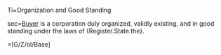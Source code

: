 Ti=Organization and Good Standing

sec=<a href="#SPA.Def.Buyer.Def" class="definedterm">Buyer</a> is a corporation duly organized, validly existing, and in good standing under the laws of {Register.State.the}.

=[G/Z/ol/Base]
